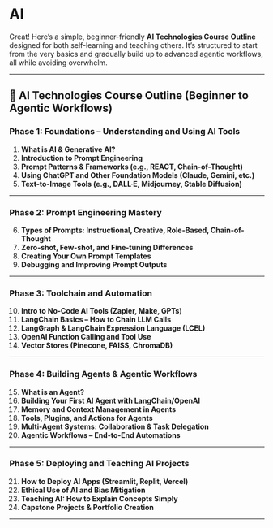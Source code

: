# AI
Great! Here’s a simple, beginner-friendly **AI Technologies Course Outline** designed for both self-learning and teaching others. It’s structured to start from the very basics and gradually build up to advanced agentic workflows, all while avoiding overwhelm.

---

## 🧠 AI Technologies Course Outline (Beginner to Agentic Workflows)

### **Phase 1: Foundations – Understanding and Using AI Tools**

1. **What is AI & Generative AI?**
2. **Introduction to Prompt Engineering**
3. **Prompt Patterns & Frameworks (e.g., REACT, Chain-of-Thought)**
4. **Using ChatGPT and Other Foundation Models (Claude, Gemini, etc.)**
5. **Text-to-Image Tools (e.g., DALL·E, Midjourney, Stable Diffusion)**

---

### **Phase 2: Prompt Engineering Mastery**

6. **Types of Prompts: Instructional, Creative, Role-Based, Chain-of-Thought**
7. **Zero-shot, Few-shot, and Fine-tuning Differences**
8. **Creating Your Own Prompt Templates**
9. **Debugging and Improving Prompt Outputs**

---

### **Phase 3: Toolchain and Automation**

10. **Intro to No-Code AI Tools (Zapier, Make, GPTs)**
11. **LangChain Basics – How to Chain LLM Calls**
12. **LangGraph & LangChain Expression Language (LCEL)**
13. **OpenAI Function Calling and Tool Use**
14. **Vector Stores (Pinecone, FAISS, ChromaDB)**

---

### **Phase 4: Building Agents & Agentic Workflows**

15. **What is an Agent?**
16. **Building Your First AI Agent with LangChain/OpenAI**
17. **Memory and Context Management in Agents**
18. **Tools, Plugins, and Actions for Agents**
19. **Multi-Agent Systems: Collaboration & Task Delegation**
20. **Agentic Workflows – End-to-End Automations**

---

### **Phase 5: Deploying and Teaching AI Projects**

21. **How to Deploy AI Apps (Streamlit, Replit, Vercel)**
22. **Ethical Use of AI and Bias Mitigation**
23. **Teaching AI: How to Explain Concepts Simply**
24. **Capstone Projects & Portfolio Creation**

---
